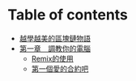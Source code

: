 # Table of contents

* [越學越美的區塊鏈物語](README.md)
* [第一章　調教你的電腦](di-yi-zhang-jia-jing-jiao/README.md)
  * [Remix的使用](di-yi-zhang-jia-jing-jiao/remix-de-shi-yong.md)
  * [第一個愛的合約吧](di-yi-zhang-jia-jing-jiao/untitled.md)

